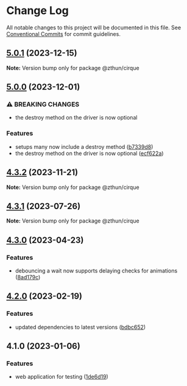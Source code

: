 # Change Log

All notable changes to this project will be documented in this file.
See [Conventional Commits](https://conventionalcommits.org) for commit guidelines.

## [5.0.1](https://github.com/zthun/cirque/compare/v5.0.0...v5.0.1) (2023-12-15)

**Note:** Version bump only for package @zthun/cirque





## [5.0.0](https://github.com/zthun/cirque/compare/v4.3.2...v5.0.0) (2023-12-01)


### ⚠ BREAKING CHANGES

* the destroy method on the driver is now optional

### Features

* setups many now include a destroy method ([b7339d8](https://github.com/zthun/cirque/commit/b7339d8683121bdd869d9bd8253db13fcefe0665))
* the destroy method on the driver is now optional ([ecf622a](https://github.com/zthun/cirque/commit/ecf622aae1a4b60aa222e41fa30d3cda8c1a5c26))



## [4.3.2](https://github.com/zthun/cirque/compare/v4.3.1...v4.3.2) (2023-11-21)

**Note:** Version bump only for package @zthun/cirque





## [4.3.1](https://github.com/zthun/cirque/compare/v4.3.0...v4.3.1) (2023-07-26)

**Note:** Version bump only for package @zthun/cirque





## [4.3.0](https://github.com/zthun/cirque/compare/v4.2.0...v4.3.0) (2023-04-23)


### Features

* debouncing a wait now supports delaying checks for animations ([8ad179c](https://github.com/zthun/cirque/commit/8ad179c1c5b0129d817a5911a1fceb6dc41b7327))



## [4.2.0](https://github.com/zthun/cirque/compare/v4.1.0...v4.2.0) (2023-02-19)


### Features

* updated dependencies to latest versions ([bdbc652](https://github.com/zthun/cirque/commit/bdbc652148438359dd98057cc9a7a422c0cdf78f))



## 4.1.0 (2023-01-06)


### Features

* web application for testing ([1de6d19](https://github.com/zthun/cirque/commit/1de6d193b4d4a2a5336e742a00337f6cbec63329))
